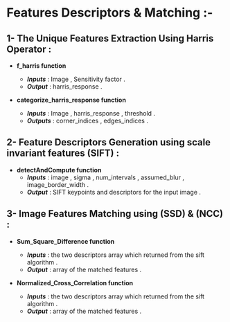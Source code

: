 # Features Descriptors & Matching :-
## 1- The Unique Features Extraction Using Harris Operator :
- **f_harris function**
  - ***Inputs*** : Image , Sensitivity factor .
  - ***Output*** : harris_response .

- **categorize_harris_response function**
  - ***Inputs*** : Image , harris_response , threshold .
  - ***Outputs*** : corner_indices , edges_indices .

## 2- Feature Descriptors Generation using scale invariant features (SIFT) :

- **detectAndCompute function**
  - ***Inputs*** : image , sigma , num_intervals , assumed_blur , image_border_width .
  - ***Output*** : SIFT keypoints and descriptors for the input image .



## 3- Image Features Matching using (SSD) & (NCC) :

- **Sum_Square_Difference function**
  - ***Inputs*** : the two descriptors array which returned from the sift algorithm .
  - ***Output*** : array of the matched features .

- **Normalized_Cross_Correlation function**
  - ***Inputs*** : the two descriptors array which returned from the sift algorithm .
  - ***Output*** : array of the matched features .

